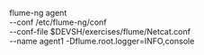 flume-ng agent \
--conf /etc/flume-ng/conf \
--conf-file $DEVSH/exercises/flume/Netcat.conf \
--name agent1 -Dflume.root.logger=INFO,console 